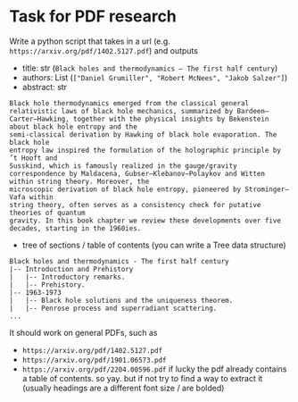 # Task for PDF research
Write a python script that takes in a url (e.g. `https://arxiv.org/pdf/1402.5127.pdf`) and outputs
- title: str (`Black holes and thermodynamics — The first half century`)
- authors: List (`["Daniel Grumiller", "Robert McNees", "Jakob Salzer"]`)
- abstract: str
```
Black hole thermodynamics emerged from the classical general relativistic laws of black hole mechanics, summarized by Bardeen–Carter–Hawking, together with the physical insights by Bekenstein about black hole entropy and the
semi-classical derivation by Hawking of black hole evaporation. The black hole
entropy law inspired the formulation of the holographic principle by ’t Hooft and
Susskind, which is famously realized in the gauge/gravity correspondence by Maldacena, Gubser–Klebanov–Polaykov and Witten within string theory. Moreover, the
microscopic derivation of black hole entropy, pioneered by Strominger–Vafa within
string theory, often serves as a consistency check for putative theories of quantum
gravity. In this book chapter we review these developments over five decades, starting in the 1960ies.
```
- tree of sections / table of contents (you can write a Tree data structure)
```
Black holes and thermodynamics - The first half century
|-- Introduction and Prehistory
|   |-- Introductory remarks.
|   |-- Prehistory.
|-- 1963-1973
|   |-- Black hole solutions and the uniqueness theorem.
|   |-- Penrose process and superradiant scattering.
... 
```
It should work on general PDFs, such as
- `https://arxiv.org/pdf/1402.5127.pdf`
- `https://arxiv.org/pdf/1901.06573.pdf`
- `https://arxiv.org/pdf/2204.00596.pdf`
if lucky the pdf already contains a table of contents. so yay. but if not try to find a way to extract it (usually headings are a different font size / are bolded)